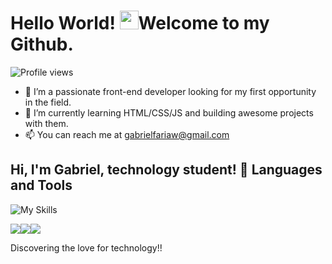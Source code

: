 
<h1 align="left">Hello World! <img src="https://raw.githubusercontent.com/kaueMarques/kaueMarques/master/hi.gif" height="30px">Welcome to my Github.</h1>
<p align="left"> <img src="https://komarev.com/ghpvc/?username=GabrielOFaria&color=yellow" alt="Profile views" /> </p>

- 🔭 I’m a passionate front-end developer looking for my first opportunity in the field. <br>
- 🌱 I’m currently learning HTML/CSS/JS and building awesome projects with them. <br>
- 📫 You can reach me at gabrielfariaw@gmail.com

## Hi, I'm Gabriel, technology student! 🚀 Languages and Tools


   <img src="https://skills.thijs.gg/icons?i=js,html,css,sass" alt="My Skills">

> 
   
   <a href="https://www.linkedin.com/in/[rafaella-ballerini-45875016a](https://www.linkedin.com/in/gabrielfaria47/)" target="_blank"><img src="https://img.shields.io/badge/-LinkedIn-%230077B5?style=for-the-badge&logo=linkedin&logoColor=white" target="_blank"></a><a href="https://www.instagram.com/biel_zox/" target="_blank"><img src="https://img.shields.io/badge/-Instagram-%23E4405F?style=for-the-badge&logo=instagram&logoColor=white" target="_blank"></a><a href = "mailto:gabrielfariaw@gmail.com"><img src="https://img.shields.io/badge/-Gmail-%23333?style=for-the-badge&logo=gmail&logoColor=white" target="_blank"></a>
   
  Discovering the love for technology!!  
